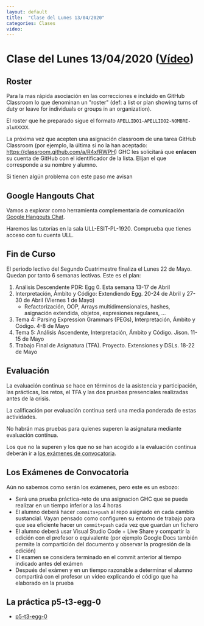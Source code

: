 ```yaml
---
layout: default
title:  "Clase del Lunes 13/04/2020"
categories: Clases
video: 
---
```


# Clase del Lunes 13/04/2020  ([Vídeo]({{page.video}}))

## Roster

Para la mas rápida asociación en las correcciones e incluido en GitHub Classroom lo que denominan un "roster" (def: a list or plan showing turns of duty or leave for individuals or groups in an organization). 

El roster  que he preparado sigue el formato 
`APELLIDO1-APELLIDO2-NOMBRE-aluXXXXX`.

La próxima vez que acepten una asignación classroom de una tarea GitHub Classroom (por ejemplo, la última si no la han aceptado: https://classroom.github.com/a/R4xfRWPH)  GHC les solicitará que **enlacen** su cuenta de GitHub con el identificador de la lista. Elijan el que corresponde a su nombre y alumno.

Si tienen algún problema con este paso me avisan

## Google Hangouts Chat

Vamos a explorar como herramienta complementaria de comunicación [Google Hangouts Chat]({{site.baseurl}}/tema0-introduccion-a-pl/practicas/hangoutschat/). 

Haremos las tutorías en la sala ULL-ESIT-PL-1920. Comprueba que tienes acceso con tu cuenta ULL.



## Fin de Curso

El periodo lectivo del Segundo Cuatrimestre finaliza el Lunes 22 de Mayo.
Quedan por tanto 6 semanas lectivas. Este es el plan:

1. Análisis Descendente PDR: Egg 0. Esta semana 13-17 de Abril
2. Interpretación, Ámbito y Código: Extendiendo Egg. 20-24 de Abril y 27-30 de Abril (Viernes 1 de Mayo)
   * Refactorización, OOP, Arrays multidimensionales, hashes, asignación extendida, objetos, expresiones regulares, ... 
3. Tema 4: Parsing Expression Grammars (PEGs), Interpretación, Ámbito y Código. 4-8 de Mayo
4. Tema 5: Análisis Ascendente, Interpretación, Ámbito y Código. Jison. 11-15 de Mayo
5. Trabajo Final de Asignatura (TFA). Proyecto. Extensiones y DSLs. 18-22 de Mayo

## Evaluación

La evaluación continua se hace en términos de la asistencia y participación, las prácticas, los retos, el TFA  y las dos pruebas presenciales realizadas antes de la crisis.

La calificación por evaluación continua será una media ponderada de estas actividades.

No habrán mas pruebas para quienes superen la asignatura mediante evaluación contínua.

Los que no la superen y los que no se han acogido a la evaluación continua deberán ir a [los exámenes de convocatoria]({{site.baseurl}}/timetables.html#ex%C3%A1menes-de-convocatoria).

## Los Exámenes de Convocatoria

Aún no sabemos como serán los exámenes, pero este es un esbozo:

- Será una prueba práctica-reto de una asignacion GHC que se pueda realizar en un tiempo inferior a las 4 horas
- El alumno deberá hacer `commits+push` al repo asignado en cada cambio sustancial. Vayan pensado como configuren su entorno de trabajo  para que sea eficiente hacer un `commit+push` cada vez que guardan un fichero
- El alumno deberá usar Visual Studio Code + Live Share y compartir la edición con el profesor o equivalente (por ejemplo Google Docs también permite la compartición del documento y observar la progresión de la edición)
- El examen se considera terminado en el commit anterior al tiempo indicado antes del exámen
- Después del exámen y en un tiempo razonable a determinar el alumno compartirá con el profesor un vídeo explicando el código que ha elaborado en la prueba

## La práctica p5-t3-egg-0

* [p5-t3-egg-0]({{site.baseurl}}/tema3-analisis-descendente-predictivo-recursivo/practicas/p5-t3-egg-0/)